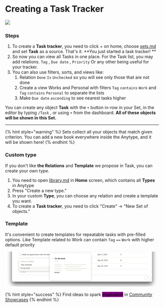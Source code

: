 # Creating a Task Tracker

![](../.gitbook/assets/Screenshot%202021-09-13%20at%2016.05.44.jpg)

### Steps

1. To create a **Task tracker**, you need to click + on home, choose [sets.md](../fundamentals/sets.md "mention") and set **Task** as a source. That's it. **You just started a task tracker! **
2. So now you can view all Tasks in one place. For the Task list, you may add relations. `Tag` , `Due date` , `Priority` Or any other being useful for your tracker.
3. You can also use filters, sorts, and views like:
   1. Relation `Done` `Is` `Unchecked` so you will see only those that are not done
   2. Create a view Works and Personal with filters `Tag` `contains` `Work` and `Tag` `contains` `Personal` to separate the lists
   3. Make `Due date` `ascending` to see nearest tasks higher

You can create any object **Task** with the `+` button in-row in your Set, in the editor by typing `/Task` , or using `+` from the dashboard. **All of these objects will be shown in this Set.**

****

{% hint style="warning" %}
Sets collect all your objects that match given criterion. You can add a new book everywhere inside the Anytype, and it will be shown here!
{% endhint %}

### Custom type

If you don't like **the Relations** and **Template** we propose in Task, you can create your own type.&#x20;

1. You need to open [library.md](../essentials/library.md "mention") in **Home** screen, which contains all **Types** in Anytype
2. Press "Create a new type."&#x20;
3. In your custom **Type**, you can choose any relation and create a template you want.
4. To create a **Task tracker**, you need to click "Create" → "New Set of objects."&#x20;

### Template

It's convenient to create templates for repeatable tasks with pre-filled options. Like Template related to Work can contain `Tag` `==` `Work` with higher default priority

![](../.gitbook/assets/1631701898-853229-screenshot-2021-09-15-at-133017.png)

{% hint style="success" %}
Find ideas to spark <mark style="background-color:purple;">inspiration</mark> in [Community Showcases](https://community.anytype.io/c/general-discussion/showcase/13)
{% endhint %}
